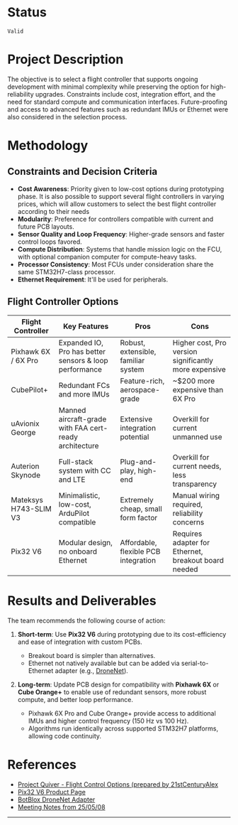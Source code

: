 # Status  

`Valid`


# Project Description

The objective is to select a flight controller that supports ongoing development with minimal complexity while preserving the option for high-reliability upgrades. Constraints include cost, integration effort, and the need for standard compute and communication interfaces. Future-proofing and access to advanced features such as redundant IMUs or Ethernet were also considered in the selection process.



# Methodology

## Constraints and Decision Criteria

- **Cost Awareness**: Priority given to low-cost options during prototyping phase. It is also possible to support several flight controllers in varying prices, which will allow customers to select the best flight controller according to their needs 
- **Modularity**: Preference for controllers compatible with current and future PCB layouts.  
- **Sensor Quality and Loop Frequency**: Higher-grade sensors and faster control loops favored.  
- **Compute Distribution**: Systems that handle mission logic on the FCU, with optional companion computer for compute-heavy tasks.  
- **Processor Consistency**: Most FCUs under consideration share the same STM32H7-class processor.  
- **Ethernet Requirement**: It'll be used for peripherals. 


## Flight Controller Options

| Flight Controller     | Key Features                                              | Pros                                                      | Cons                                                  |
|-----------------------|-----------------------------------------------------------|-----------------------------------------------------------|-------------------------------------------------------|
| Pixhawk 6X / 6X Pro   | Expanded IO, Pro has better sensors & loop performance    | Robust, extensible, familiar system                       | Higher cost, Pro version significantly more expensive |
| CubePilot+       | Redundant FCs and more IMUs                               | Feature-rich, aerospace-grade                             | ~$200 more expensive than 6X Pro                      |
| uAvionix George       | Manned aircraft-grade with FAA cert-ready architecture   | Extensive integration potential                           | Overkill for current unmanned use                     |
| Auterion Skynode      | Full-stack system with CC and LTE                         | Plug-and-play, high-end                                    | Overkill for current needs, less transparency         |
| Mateksys H743-SLIM V3 | Minimalistic, low-cost, ArduPilot compatible              | Extremely cheap, small form factor                        | Manual wiring required, reliability concerns          |
| Pix32 V6              | Modular design, no onboard Ethernet                      | Affordable, flexible PCB integration                      | Requires adapter for Ethernet, breakout board needed  |


# Results and Deliverables

The team recommends the following course of action:

1. **Short-term**: Use **Pix32 V6** during prototyping due to its cost-efficiency and ease of integration with custom PCBs.
   - Breakout board is simpler than alternatives.
   - Ethernet not natively available but can be added via serial-to-Ethernet adapter (e.g., [DroneNet](https://ardupilot.org/copter/docs/common-botblox-dronenet.html#common-botblox-dronenet)).

2. **Long-term**: Update PCB design for compatibility with **Pixhawk 6X** or **Cube Orange+** to enable use of redundant sensors, more robust compute, and better loop performance.
   - Pixhawk 6X Pro and Cube Orange+ provide access to additional IMUs and higher control frequency (150 Hz vs 100 Hz).
   - Algorithms run identically across supported STM32H7 platforms, allowing code continuity.


# References

- [Project Quiver - Flight Control Options (prepared by 21stCenturyAlex](https://docs.google.com/presentation/d/1L3D2KNSmWAnT7PEegutxZOMr4_4M_DaEUc1flgLqVl8/edit?slide=id.g22905c65f43_0_11#slide=id.g22905c65f43_0_11)  
- [Pix32 V6 Product Page](https://holybro.com/products/pix32-v6?variant=43020083527869)  
- [BotBlox DroneNet Adapter](https://ardupilot.org/copter/docs/common-botblox-dronenet.html#common-botblox-dronenet)  
- [Meeting Notes from 25/05/08](https://github.com/Arrow-air/project-quiver/wiki/05-2025)  


---
